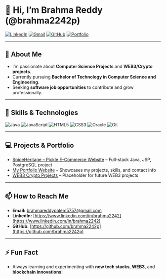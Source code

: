 # 👋 Hi, I’m Brahma Reddy (@brahma2242p)

[![LinkedIn](https://img.shields.io/badge/LinkedIn-Profile-blue?logo=linkedin&logoColor=white)](https://www.linkedin.com/in/brahma2242)
[![Gmail](https://img.shields.io/badge/Gmail-Email-red?logo=gmail&logoColor=white)](mailto:brahmareddypalem5757@gmail.com)
[![GitHub](https://img.shields.io/badge/GitHub-Profile-black?logo=github&logoColor=white)](https://github.com/brahma2242p)
[![Portfolio](https://img.shields.io/badge/Portfolio-Website-blue?style=for-the-badge&logo=googlesites&logoColor=white)](https://www.brahmareddypalam.site/)


---

## 👀 About Me
- I’m passionate about **Computer Science Projects** and **WEB3/Crypto projects**.  
- Currently pursuing **Bachelor of Technology in Computer Science and Engineering**.  
- Seeking **software job opportunities** to contribute and grow professionally.  

---

## 🌱 Skills & Technologies
![Java](https://img.shields.io/badge/Java-17+-orange?logo=java)
![JavaScript](https://img.shields.io/badge/JavaScript-ES6-yellow?logo=javascript)
![HTML5](https://img.shields.io/badge/HTML5-orange?logo=html5)
![CSS3](https://img.shields.io/badge/CSS3-blue?logo=css3)
![Oracle](https://img.shields.io/badge/Oracle-Red?logo=oracle)
![Git](https://img.shields.io/badge/Git-F05032?logo=git&logoColor=white)

---

## 💻 Projects & Portfolio
- [SpiceHeritage – Pickle E-Commerce Website](https://github.com/brahma2242p/E-commerce_For_Pickel_Vendors) – Full-stack Java, JSP, PostgreSQL project  
- [My Portfolio Website](https://www.brahmareddypalam.site/) – Showcases my projects, skills, and contact info  
- [WEB3 Crypto Projects](#) – Placeholder for future WEB3 projects  


---

## 📫 How to Reach Me
- **Email:** brahmareddypalem5757@gmail.com  
- **LinkedIn:** [https://www.linkedin.com/in/brahma2242](https://www.linkedin.com/in/brahma2242)  
- **GitHub:** [https://github.com/brahma2242p](https://github.com/brahma2242p)  

---

## ⚡ Fun Fact
- Always learning and experimenting with **new tech stacks**, **WEB3**, and **blockchain innovations**!  
